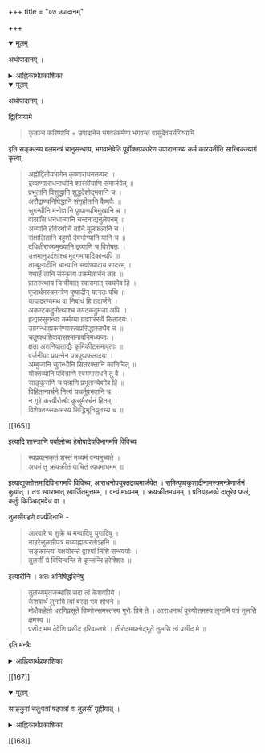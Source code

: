 +++
title = "०७ उपादानम्"

+++

<details open><summary>मूलम्</summary>

अथोपादानम् ।
</details>

<details><summary>आह्निकार्थप्रकाशिका</summary>

अभिगमनानन्तरकृत्यं प्रतिजानीते – **अथोपादानमि**ति । मया प्रदर्श्यत इति शेषः ।
</details>

<details open><summary>मूलम्</summary>

अथोपादानम् ।

द्वितीययामे 

> कृतञ्च करिष्यामि + उपादानेन भगवत्कर्मणा भगवन्तं वासुदेवमर्चयिष्यामि 

इति सङ्कल्प्य बलमन्त्रं चानुसन्धाय, भगवानेवेति पूर्वोक्तप्रकारेण उपादानाख्यं कर्म कारयतीति सात्त्विकत्यागं कृत्वा, 

> अह्नोर्द्वितीयभागेन कृष्णाराधनतत्परः ।  
द्रव्याण्याराधनार्थानि शास्त्रीयाणि समार्जयेत् ॥  
प्रभूतानि विशुद्धानि शुद्धदेशोद्भवानि च ।  
अरौद्राण्यनिषिद्धानि संगृहीतानि वैष्णवैः ॥  
सुगन्धीनि मनोज्ञानि पुष्पाण्यभिमुखानि च ।  
वासांसि धनधान्यानि चन्दनाद्यनुलेपनम् ॥  
अन्यानि हविरर्थानि तानि मूलफलानि च ।  
संक्षालितानि बहुशो देवभोग्यानि यानि च ॥  
दधिक्षीराज्यमुख्यानि द्रव्याणि च विशेषतः ।  
उत्तमानुपदंशांश्च मुद्गमाषादिकान्यपि ॥  
ताम्बूलादीनि चान्यानि सर्वाण्यादाय सादरम् ।  
यथार्हं तानि संस्कृत्य प्रक्रमेतार्चनं ततः ॥  
प्रातरुत्थाय चिन्वीयात् स्वारामात् स्वयमेव हि ।  
पूजार्थमस्त्रमन्त्रेण पुष्पादीन् यत्नतः पथि ॥  
यायादरण्यमथ वा निर्बाधं हि तदार्जने ।  
अकण्टकद्रुमोत्थाश्च कण्टकद्रुमजा अपि ॥  
हृद्यास्सुगन्धाः कर्मण्या ग्राह्यास्सर्वे सितादयः ।  
उग्रगन्धाह्यकर्मण्यास्त्वप्रसिद्धास्तथैव च ॥  
चतुष्पथशिवावासश्मानावनिमध्यजाः ।  
क्षता अशनिवाताद्यैः कृमिकीटसमावृताः ॥  
वर्जनीयाः प्रयत्नेन पत्रपुष्पफलादयः ।  
अम्बुजानि सुगन्धीनि सितरक्तानि कानिचित् ॥  
योक्तव्यानि पवित्राणि स्वयमाराधने तु वै ।  
साङ्कुराणि च पत्राणि प्रभूतान्येवमेव हि ॥  
विहितान्यर्चने नित्यं यथर्तुप्रभवानि च ।  
न गृहे करवीरोत्थैः कुसुमैरर्चनं हितम् ।  
विशेषतस्सकामस्य सिद्धिभूतियुतस्य च ॥

[[165]]

इत्यादि शास्त्राणि पर्यालोच्य हेयोपादेयविभागमपि विविच्य 

> स्वप्रयत्नकृतं शस्तं मध्यमं वन्यमुच्यते ।  
अधमं तु क्रयक्रीतं याचितं त्वधमाधमम् ॥ 

इत्याद्युक्तोत्तमादिविभागमपि विविच्य, आराधनोपयुक्तद्रव्यमार्जयेत् । समित्पुष्पकुशादीनामस्त्रमन्त्रेणार्जनं कुर्यात् । तत्र स्वारामात् स्वार्जितमुत्तमम् । वन्यं मध्यमम् । क्रयक्रीतमधमम् । प्रतिग्रहलब्धे दातुरेव फलं, कर्तुः किञ्चिद्भवेन्न वा ।

तुलसीग्रहणे वर्ज्यदिनानि - 

> आरवारे च शुक्रे च मन्वादिषु युगादिषु ।  
नाहरेत्तुलसीपत्रं मध्याह्नात्परतोऽहनि ॥  
सङ्क्रान्त्यां पक्षयोरन्ते द्वाश्यां निशि सन्ध्ययोः ।  
तुलसीं ये विचिन्वन्ति ते कृन्तन्ति हरेश्शिरः ॥ 

इत्यादीनि । अतः अनिषिद्धदिनेषु 

> तुलस्यमृतजन्मासि सदा त्वं केशवप्रिये ।  
केशवार्थं लुनामि त्वां वरदा भव शोभने ॥  
मोक्षैकहेतो धरणिप्रसूते विष्णोस्समस्तस्य गुरोः प्रिये ते । 
आराधनार्थं पुरुषोत्तमस्य लुनामि पत्रं तुलसि क्षमस्व ॥  
प्रसीद मम देवेशि प्रसीद हरिवल्लभे ।
क्षीरोदमथनोद्भूते तुलसि त्वं प्रसीद मे ॥

इति मन्त्रैः 
</details>

<details><summary>आह्निकार्थप्रकाशिका</summary>

कालप्रदर्शनपूर्वकं सङ्कल्पसात्त्विकत्यागावाह - **द्वितीययामे कृतं च करिष्यामी**त्यादिना । प्रातरुत्थायेत्यादिवचनानि श्रीसात्वतस्थानि । 

तदुक्तं - 

> श्रीसात्वते 
>
>> प्रातरुत्थाय चिन्वीयात् स्वारामात् स्वयमेव हि 
>
> इत्यादि 
>
>> तदिदं नियमपरिच्छेदानुशिष्टत्वात् विपर्ययानर्हमवधातव्यं, शक्तमधिकृत्य चात्र स्वारसिकं स्वयं प्रवृत्तत्वादिकमुपदिश्यते,पक्षान्तरस्यापि अन्यत्रानुज्ञानात् । अत्र वै शेषिकार्चनादिषु कदाचित् प्रातश्शब्दस्य मुख्यार्थता । अन्यथात्वभिगमनविधिना प्रातःकालोपरोधात् । अन्येषु च सर्वेषु शास्त्रेषु द्वितीयकाल एव द्रव्यार्जनविधानात् प्रातश्शब्देन सन्निकर्षवशात् त्वरातिशयसिद्ध्यर्थं तदुचितकालो लक्ष्यते । 
>
> [[166]]
>
>> सायं प्रातर्द्विजातीनामशनं श्रुतिचोदितम् 
>
> इतिवत् । अत एवात्रत्यमुत्थानं च न स्वप्नानन्तरभावि; अपि तु 
>
>> ततः पुष्पफलादीनामुत्थायार्जनमाचरेत् 
>
> इति जयाख्यसंहितोक्तमभिगमनानन्तरं देवसन्निधेरुत्थानम् 

इति । 

> सर्वेषामपि पुष्पाणां सहस्रगुणमुत्पलम् ।  
तस्मात्पद्मं तथा राजन् पद्मात्तु शतपत्रकम् ॥  
तस्मात्सहस्रपत्रं तु पुण्डरीकमतः परम् ।  
पुण्डरीकसहस्रात्तु तुलसी गुणतोऽधिका ॥  
बकपुष्पं ततस्तु स्यात्सौवर्णं तु ततोऽधिकम् ।  
सौवर्णाच्च प्रसूनात्तु मत्प्रियं नास्ति पाण्डव ॥ 

इत्याचार्यपादोदाहृतानि वचनान्यत्रानुसन्धेयानि ।

> पाद्मे त्वेवं विचित्रद्रव्योपार्जनमुक्तम् 

इत्यादिना 

> नीत्वोपादानसमयमित्थं तदनु प्रपूजयेत् 

इत्यन्तेनोक्तं सर्वमवगन्तव्यम् । 

> अस्यां संहितायां संहितान्तरेषु पुष्पप्रकरणहविःप्रकरणादिषु च हेयोपादेयसमस्तद्रव्यविभागो द्रष्टव्यः 

इति, 

> भोजराजस्त्वेवं पुष्पेषु सात्त्विकराजसतामसादिविभागं पुष्पाङ्कुरपत्रमूलधूपदीपवस्त्राभरणेषु वर्ज्यावर्ज्यविभागं सञ्जग्राह 

इत्यारभ्य 

> तदेतन्नानासंहितापरामर्शसमुद्धृतं सारम् 

इत्यन्तेनानुगृहीतः पुष्पादिनियमो ग्राह्यः । तत्र स्वारामेत्यनेनान्यारामनिषेधः तत्स्थितपुष्पादिग्रहणे तस्करत्वमपि स्यादित्याचार्यपादश्रीसूक्तेः । पद्मोत्पलादीनां जलजानां दिनद्वयानन्तरं पर्युषितत्वं, 

> सद्योहृतानां विहितमम्लानानां यथाक्रमम्

इत्यादिना स्थलजानामेकदिनात्परं पर्युषितत्वं सिद्धं, 

> सूत्रेण ग्रथितं पुष्पमस्नेहाक्तं तथोदनम् ।  
अवालुकायुतं तोयं सर्वं पर्युषितं भवेत् ॥

इत्याद्यपि द्रष्टव्यम् ।
</details>

[[167]]

<details open><summary>मूलम्</summary>

साङ्कुरां चतुःपत्रां षट्पत्रां वा तुलसीं गृह्णीयात् । 
</details>

<details><summary>आह्निकार्थप्रकाशिका</summary>

**साङ्कुरां षट्पत्रां चतुःपत्रां वा तुलसीं गृह्णीयादि**ति । 

> षट्पत्रां वा चतुःपत्रां तुलसीमञ्जरीं हरेत् 

इति श्रीवैष्णवधर्मशास्त्रोक्तमिह भाव्यम् । तुलसीग्रहणे वर्ज्यदिनान्यङ्गीकृत्य द्वादशीव्यतिरिक्तदिनेषु तुलसीग्राह्येत्यपरोक्तं न चारु, तथा शिष्टाचारविरहात् । 

"तुलसीप्रस्ताव" इत्युपक्रम्य

> शुष्कं पर्युषितं चार्द्रं काष्ठं वा तुलसीदलम् ।  
अर्चने वासुदेवस्य लक्षकोटिगुणं भवेत् ॥ 

इति रत्नाकरोदाहृतवचनेन शुष्कतुलस्याद्यभ्यनुज्ञानेन उपचारार्थमुख्यद्रव्याभावे सर्वार्थतोयस्य प्रतिनिधितया भवद्भिरङ्गीकृतत्वेन च वर्ज्यदिने तुलसीग्रहणनिर्बन्धस्यावक्तव्यत्वात् । निषिद्धकालेषु फलाश्रवणयुक्ततुलसीग्रहणनिषेधवचनानां बहुत्वेन ग्रहणविधायकाल्पवचनस्य भवदाह्निकस्थत्वेन भूयसां न्यायेन निषेधस्यैव ग्राह्यतया सकामविषयत्वव्यवस्थापनत्वस्यायुक्तत्वात् । यत्तु 

> स्नानं कृत्वा तु ये केचित् पुष्पं गृह्णन्ति वै द्विज ।  
देवतास्तं न गृह्णन्ति तन्न गृह्णन्ति मानुषाः ॥  
पितरस्तं न गृह्णन्ति भस्मीभवति काष्ठवत् 

इति तन्मध्याह्नस्नानाभिप्रायं, 

> स्नानं कृत्वा तु मध्याह्ने पुष्पाणि न समाहरेत् 

इति रत्नाकरोक्तेः ।
</details>

[[168]]